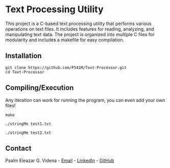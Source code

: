 
# Text Processing Utility
This project is a C-based text processing utility that performs various operations on text files. It includes features for reading, analyzing, and manipulating text data. The project is organized into multiple C files for modularity and includes a makefile for easy compilation.

## Installation

```
git clone https://github.com/P541M/Text-Processor.git
cd Text-Processor
```

## Compiling/Execution
Any iteration can work for running the program, you can even add your own files!

```
make

./stringMe test1.txt

./stringMe test2.txt
```


## Contact
Psalm Eleazar G. Videna - [Email](mailto:videna.psalmeleazar@gmail.com) - [LinkedIn](https://www.linkedin.com/in/pevidena/) - [GitHub](https://github.com/P541M)
